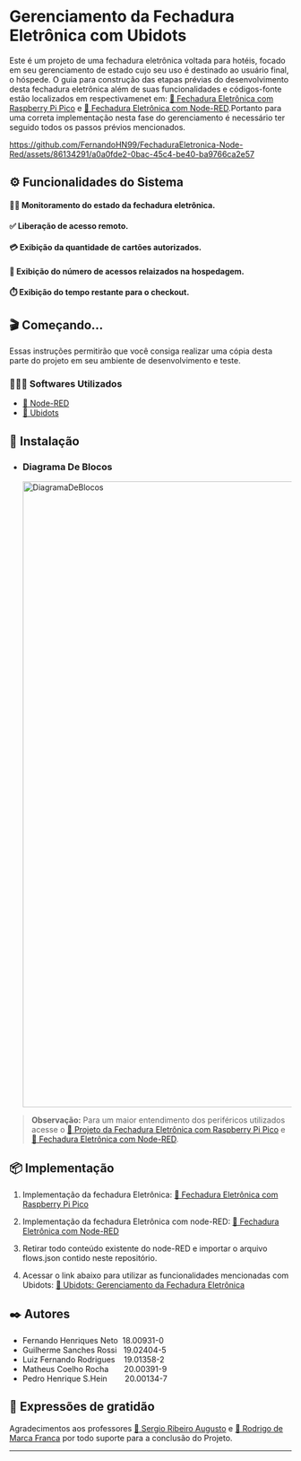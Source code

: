 <h1>Gerenciamento da Fechadura Eletrônica com Ubidots</h1>

Este é um projeto de uma fechadura eletrônica voltada para hotéis, focado em seu gerenciamento de estado cujo seu uso é destinado ao usuário final, o hóspede.
O guia para construção das etapas prévias do desenvolvimento desta fechadura eletrônica além de suas funcionalidades e códigos-fonte estão localizados em respectivamenet em: [🔗 Fechadura Eletrônica com Raspberry Pi Pico](https://github.com/FernandoHN99/FechaduraEletronica-RaspberryPico) e [🔗 Fechadura Eletrônica com Node-RED](https://github.com/FernandoHN99/FechaduraEletronica-Node-Red).Portanto para uma correta implementação nesta fase do gerenciamento é necessário ter seguido todos os passos prévios mencionados.

https://github.com/FernandoHN99/FechaduraEletronica-Node-Red/assets/86134291/a0a0fde2-0bac-45c4-be40-ba9766ca2e57

<h2>⚙️ Funcionalidades do Sistema</h2>

<h4>🕺🏼 Monitoramento do estado da fechadura eletrônica.</h4>
<h4>✅ Liberação de acesso remoto.</h4>
<h4>💳 Exibição da quantidade de cartões autorizados.</h4>
<h4>🚪 Exibição do número de acessos relaizados na hospedagem.</h4>
<h4>⏱️ Exibição do tempo restante para o checkout.</h4>

<h2>🎬 Começando...</h2>

Essas instruções permitirão que você consiga realizar uma cópia desta parte do projeto em seu ambiente de desenvolvimento e teste.
<h3>🧑🏻‍💻 Softwares Utilizados</h3>

 * [🔗 Node-RED](https://nodered.org/)
 * [🔗 Ubidots](https://ubidots.com/)

<h2>🚀 Instalação</h2>

<ul>
  <li>
    <h3 id="secao-diagrama-blocos">Diagrama De Blocos</h3>
    <img width="1116" alt="DiagramaDeBlocos" src="https://github.com/FernandoHN99/FechaduraEletronica-Ubidots/assets/86134291/9f50b71f-8f84-4c81-827c-37c8a642973f">
  </li>
</ul>

> **Observação:** Para um maior entendimento dos periféricos utilizados acesse o [🔗 Projeto da Fechadura Eletrônica com Raspberry Pi Pico](https://github.com/FernandoHN99/FechaduraEletronica-RaspberryPico) e [🔗 Fechadura Eletrônica com Node-RED](https://github.com/FernandoHN99/FechaduraEletronica-Node-Red).

<h2>📦 Implementação</h2>

1. Implementação da fechadura Eletrônica: [🔗 Fechadura Eletrônica com Raspberry Pi Pico](https://github.com/FernandoHN99/FechaduraEletronica-RaspberryPico)

2. Implementação da fechadura Eletrônica com node-RED: [🔗 Fechadura Eletrônica com Node-RED](https://github.com/FernandoHN99/FechaduraEletronica-Node-Red)

3. Retirar todo conteúdo existente do node-RED e importar o arquivo flows.json contido neste repositório. 

4. Acessar o link abaixo para utilizar as funcionalidades mencionadas com Ubidots: [🔗 Ubidots: Gerenciamento da Fechadura Eletrônica](https://stem.ubidots.com/app/dashboards/public/dashboard/5B-s1GC0hiH_6DsZ1lrEimGIbri_mtxs5O9I-VE5ctM)

<h2>✒️ Autores</h2>

* Fernando Henriques Neto &nbsp;18.00931-0 
* Guilherme Sanches Rossi &nbsp;&nbsp;19.02404-5 
* Luiz Fernando Rodrigues &nbsp;&nbsp;&nbsp;19.01358-2 
* Matheus Coelho Rocha  &nbsp;&nbsp;&nbsp;&nbsp;&nbsp;&nbsp;20.00391-9 
* Pedro Henrique S.Hein &nbsp;&nbsp;&nbsp;&nbsp;&nbsp;&nbsp;&nbsp;20.00134-7 


<h2>🎁 Expressões de gratidão</h2>

Agradecimentos aos professores [🔗 Sergio Ribeiro Augusto](https://br.linkedin.com/in/sergio-ribeiro-augusto-258a9ba0) e [🔗 Rodrigo de Marca Franca](https://br.linkedin.com/in/rodrigo-frança-847872b1) por todo suporte para a conclusão do Projeto.

---
